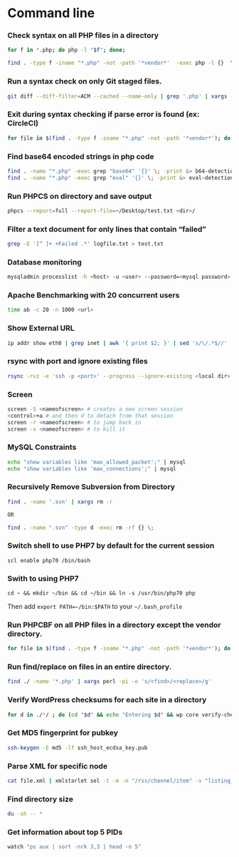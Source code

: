 # Command line

### Check syntax on all PHP files in a directory
``` bash
for f in *.php; do php -l "$f"; done;
```

``` bash
find . -type f -iname "*.php" -not -path '*vendor*'  -exec php -l {}  \;
```

### Run a syntax check on only Git staged files.
``` bash
git diff --diff-filter=ACM --cached --name-only | grep '.php' | xargs -I % php -l %
```

### Exit during syntax checking if parse error is found (ex: CircleCI)
``` bash
for file in $(find . -type f -iname "*.php" -not -path '*vendor*'); do php -l "$file"; done;
```

### Find base64 encoded strings in php code
``` bash
find . -name "*.php" -exec grep "base64" '{}' \; -print &> b64-detections.txt
find . -name "*.php" -exec grep "eval" '{}' \; -print &> eval-detections.txt
```
### Run PHPCS on directory and save output
``` bash
phpcs --report=full --report-file=~/Desktop/test.txt <dir>/
```

### Filter a text document for only lines that contain “failed”
``` bash
grep -E '[^ ]+ +Failed .*' logfile.txt > test.txt
```

### Database monitoring
``` bash
mysqladmin processlist -h <host> -u <user> --password=<mysql password>
```

### Apache Benchmarking with 20 concurrent users
``` bash
time ab -c 20 -n 1000 <url>
```

### Show External URL
``` bash
ip addr show eth0 | grep inet | awk '{ print $2; }' | sed 's/\/.*$//'
```

### rsync with port and ignore existing files
``` bash
rsync -rvz -e 'ssh -p <port>' --progress --ignore-existing <local dir> <user>@<host>:<remote dir>.
```

### Screen
``` bash
screen -S <nameofscreen> # creates a new screen session
<control>+a # and then d to detach from that session
screen -r <nameofscreen> # to jump back in
screen -x <nameofscreen> # to kill it
```

### MySQL Constraints
``` bash 
echo "show variables like 'max_allowed_packet';" | mysql
echo "show variables like 'max_connections';" | mysql
```

### Recursively Remove Subversion from Directory
``` bash
find . -name '.svn' | xargs rm -r

OR

find . -name ".svn" -type d -exec rm -rf {} \;
```

### Switch shell to use PHP7 by default for the current session
```scl enable php70 /bin/bash```

### Swith to using PHP7 
```cd ~ && mkdir ~/bin && cd ~/bin && ln -s /usr/bin/php70 php```

Then add `export PATH=~/bin:$PATH` to your `~/.bash_profile`

### Run PHPCBF on all PHP files in a directory except the vendor directory.
``` bash
for file in $(find . -type f -iname "*.php" -not -path '*vendor*'); do phpcbf "$file"; done;
```

### Run find/replace on files in an entire directory.
``` bash
find ./ -name '*.php' | xargs perl -pi -e 's/<find>/<replace>/g'
```

### Verify WordPress checksums for each site in a directory
```bash
for d in ./*/ ; do (cd "$d" && echo "Entering $d" && wp core verify-checksums --version=$(wp core version) && wp plugin verify-checksums); done
 ```

### Get MD5 fingerprint for pubkey
```bash
ssh-keygen -E md5 -lf ssh_host_ecdsa_key.pub
```

### Parse XML for specific node
```bash
cat file.xml | xmlstarlet sel -t -m -n "/rss/channel/item" -v "listing_title"
```

### Find directory size
```bash
du -sh -- *
```

### Get information about top 5 PIDs
```bash
watch "ps aux | sort -nrk 3,3 | head -n 5"
```
